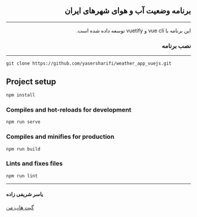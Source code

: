 <div dir="rtl">
<h2>برنامه وضعیت آب و هوای شهرهای ایران</h2>
<hr>
<p>این برنامه با vue cli و vuetify توسعه داده شده است.</p>

<h3>نصب برنامه</h3>
<hr>
</div>

```
git clone https://github.com/yasersharifi/weather_app_vuejs.git
```

## Project setup
```
npm install
```

### Compiles and hot-reloads for development
```
npm run serve
```

### Compiles and minifies for production
```
npm run build
```

### Lints and fixes files
```
npm run lint
```
___
<div dir="ltr">
<h4>یاسر شریفی زاده</h4>
<a href="https://github.com/yasersharifi">گیت هاب من</a>
</div>